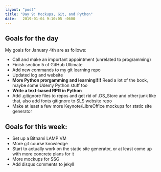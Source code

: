 ```yaml
---
layout: "post"
title: "Day 9: Mockups, Git, and Python"
date:   2019-01-04 9:10:05 -0600
---
```


## Goals for the day

My goals for January 4th are as follows:

- Call and make an important appointment (unrelated to programming)
- Finish section 5 of GitHub Ultimate
- Add new commands to my git learning repo
- Updated log and website
- **More Python prorgamming and learning!!!!** Read a lot of the book, maybe some Udemy Python stuff too
- **Write a text-based RPG in Python**
- Add .gitignore files to repos and get rid of .DS_Store and other junk like that, also add fonts gitignore to SLS website repo
- Make at least a few more Keynote/LibreOffice mockups for static site generator

## Goals for this week:

- Set up a Bitnami LAMP VM
- More git course knowledge
- Start to actually work on the static site generator, or at least come up with more concrete plans for it
- More mockups for SSG
- Add disqus comments to jekyll